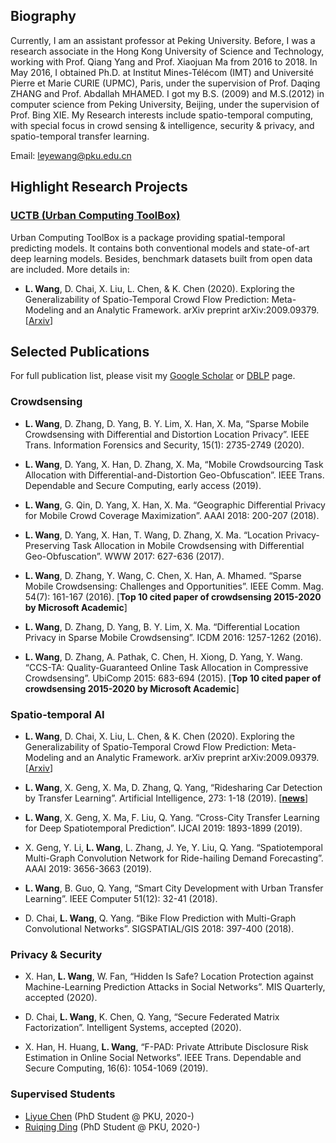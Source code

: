 ## Biography

Currently, I am an assistant professor at Peking University. Before, I was a research associate in the Hong Kong University of Science and Technology, working with Prof. Qiang Yang and Prof. Xiaojuan Ma from 2016 to 2018. In May 2016, I obtained Ph.D. at Institut Mines-Télécom (IMT) and Université Pierre et Marie CURIE (UPMC), Paris, under the supervision of Prof. Daqing ZHANG and Prof. Abdallah MHAMED. I got my B.S. (2009) and M.S.(2012) in computer science from Peking University, Beijing, under the supervision of Prof. Bing XIE. My Research interests include spatio-temporal computing, with special focus in crowd sensing & intelligence, security & privacy, and spatio-temporal transfer learning.

Email: leyewang@pku.edu.cn

## Highlight Research Projects

### [UCTB (Urban Computing ToolBox)](https://github.com/uctb/UCTB)

Urban Computing ToolBox is a package providing spatial-temporal predicting models. It contains both conventional models and state-of-art deep learning models. Besides, benchmark datasets built from open data are included. More details in:

- **L. Wang**, D. Chai, X. Liu, L. Chen, & K. Chen (2020). Exploring the Generalizability of Spatio-Temporal Crowd Flow Prediction: Meta-Modeling and an Analytic Framework. arXiv preprint arXiv:2009.09379. [[Arxiv](https://arxiv.org/pdf/2009.09379.pdf)] 

## Selected Publications

For full publication list, please visit my [Google Scholar](https://scholar.google.com/citations?user=o2I4sL8AAAAJ&hl=en) or [DBLP](https://dblp.uni-trier.de/pid/07/8764.html) page.

### Crowdsensing

- **L. Wang**, D. Zhang, D. Yang, B. Y. Lim, X. Han, X. Ma, “Sparse Mobile Crowdsensing with Differential and Distortion Location Privacy”. IEEE Trans. Information Forensics and Security, 15(1): 2735-2749 (2020).

- **L. Wang**, D. Yang, X. Han, D. Zhang, X. Ma, “Mobile Crowdsourcing Task Allocation with Differential-and-Distortion Geo-Obfuscation”. IEEE Trans. Dependable and Secure Computing, early access (2019).

- **L. Wang**, G. Qin, D. Yang, X. Han, X. Ma. “Geographic Differential Privacy for Mobile Crowd Coverage Maximization”. AAAI 2018: 200-207 (2018).

- **L. Wang**, D. Yang, X. Han, T. Wang, D. Zhang, X. Ma. “Location Privacy-Preserving Task Allocation in Mobile Crowdsensing with Differential Geo-Obfuscation”. WWW 2017: 627-636 (2017).

- **L. Wang**, D. Zhang, Y. Wang, C. Chen, X. Han, A. Mhamed. “Sparse Mobile Crowdsensing: Challenges and Opportunities”. IEEE Comm. Mag. 54(7): 161-167 (2016). [**Top 10 cited paper of crowdsensing 2015-2020 by Microsoft Academic**]

- **L. Wang**, D. Zhang, D. Yang, B. Y. Lim, X. Ma. “Differential Location Privacy in Sparse Mobile Crowdsensing”. ICDM 2016: 1257-1262 (2016).

- **L. Wang**, D. Zhang, A. Pathak, C. Chen, H. Xiong, D. Yang, Y. Wang. “CCS-TA: Quality-Guaranteed Online Task Allocation in Compressive Crowdsensing”. UbiComp 2015: 683-694 (2015). [**Top 10 cited paper of crowdsensing 2015-2020 by Microsoft Academic**]

### Spatio-temporal AI

- **L. Wang**, D. Chai, X. Liu, L. Chen, & K. Chen (2020). Exploring the Generalizability of Spatio-Temporal Crowd Flow Prediction: Meta-Modeling and an Analytic Framework. arXiv preprint arXiv:2009.09379. [[Arxiv](https://arxiv.org/pdf/2009.09379.pdf)] 

- **L. Wang**, X. Geng, X. Ma, D. Zhang, Q. Yang, “Ridesharing Car Detection by Transfer Learning”. Artificial Intelligence, 273: 1-18 (2019). [**[news](https://www.journals.elsevier.com/artificial-intelligence/news/dont-be-taken-for-a-ride-ai-helps-spot-ridesharing-cheats)**]

- **L. Wang**, X. Geng, X. Ma, F. Liu, Q. Yang. “Cross-City Transfer Learning for Deep Spatiotemporal Prediction”. IJCAI 2019: 1893-1899 (2019).

- X. Geng, Y. Li, **L. Wang**, L. Zhang, J. Ye, Y. Liu, Q. Yang. “Spatiotemporal Multi-Graph Convolution Network for Ride-hailing Demand Forecasting”. AAAI 2019: 3656-3663 (2019).

- **L. Wang**, B. Guo, Q. Yang, “Smart City Development with Urban Transfer Learning”. IEEE Computer 51(12): 32-41 (2018).

- D. Chai, **L. Wang**, Q. Yang. “Bike Flow Prediction with Multi-Graph Convolutional Networks”. SIGSPATIAL/GIS 2018: 397-400 (2018).

### Privacy & Security

- X. Han, **L. Wang**, W. Fan, “Hidden Is Safe? Location Protection against Machine-Learning Prediction Attacks in Social Networks”. MIS Quarterly, accepted (2020).

- D. Chai, **L. Wang**, K. Chen, Q. Yang, “Secure Federated Matrix Factorization”. Intelligent Systems, accepted (2020).

- X. Han, H. Huang, **L. Wang**, “F-PAD: Private Attribute Disclosure Risk Estimation in Online Social Networks”. IEEE Trans. Dependable and Secure Computing, 16(6): 1054-1069 (2019).

### Supervised Students

- [Liyue Chen](https://liyue-chen.github.io/) (PhD Student @ PKU, 2020-)
- [Ruiqing Ding](https://ruiqingding.github.io/) (PhD Student @ PKU, 2020-)

